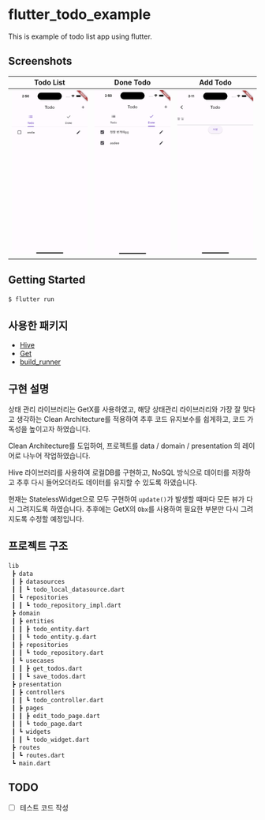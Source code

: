 # flutter_todo_example

This is example of todo list app using flutter.

## Screenshots
| Todo List | Done Todo | Add Todo |
|:---:|:---:|:---:|
| ![Todo List](./screenshots/todo_list.png) | ![Done Todo](./screenshots/done_list.png) | ![Add Todo](./screenshots/add_todo.png) |

## Getting Started

```bash
$ flutter run
```

## 사용한 패키지

- [Hive](https://pub.dev/packages/hive)
- [Get](https://pub.dev/packages/get)
- [build_runner](https://pub.dev/packages/build_runner)


## 구현 설명
상태 관리 라이브러리는 GetX를 사용하였고, 해당 상태관리 라이브러리와 가장 잘 맞다고 생각하는 Clean Architecture를 적용하여 추후 코드 유지보수를 쉽게하고, 코드 가독성을 높이고자 하였습니다.

Clean Architecture를 도입하여, 프로젝트를 data / domain / presentation 의 레이어로 나누어 작업하였습니다.

Hive 라이브러리를 사용하여 로컬DB를 구현하고, NoSQL 방식으로 데이터를 저장하고 추후 다시 들어오더라도 데이터를 유지할 수 있도록 하였습니다.

현재는 StatelessWidget으로 모두 구현하여 `update()`가 발생할 때마다 모든 뷰가 다시 그려지도록 하였습니다. 추후에는 GetX의 `Obx`를 사용하여 필요한 부분만 다시 그려지도록 수정할 예정입니다.

## 프로젝트 구조
```
lib
 ┣ data
 ┃ ┣ datasources
 ┃ ┃ ┗ todo_local_datasource.dart
 ┃ ┗ repositories
 ┃ ┃ ┗ todo_repository_impl.dart
 ┣ domain
 ┃ ┣ entities
 ┃ ┃ ┣ todo_entity.dart
 ┃ ┃ ┗ todo_entity.g.dart
 ┃ ┣ repositories
 ┃ ┃ ┗ todo_repository.dart
 ┃ ┗ usecases
 ┃ ┃ ┣ get_todos.dart
 ┃ ┃ ┗ save_todos.dart
 ┣ presentation
 ┃ ┣ controllers
 ┃ ┃ ┗ todo_controller.dart
 ┃ ┣ pages
 ┃ ┃ ┣ edit_todo_page.dart
 ┃ ┃ ┗ todo_page.dart
 ┃ ┗ widgets
 ┃ ┃ ┗ todo_widget.dart
 ┣ routes
 ┃ ┗ routes.dart
 ┗ main.dart
```

## TODO
- [ ] 테스트 코드 작성